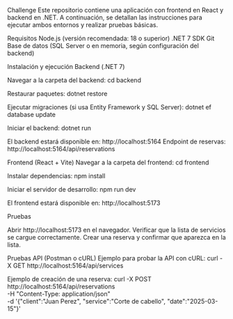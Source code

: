 Challenge
Este repositorio contiene una aplicación con frontend en React y backend en .NET. A continuación, se detallan las instrucciones para ejecutar ambos entornos y realizar pruebas básicas.

Requisitos
Node.js (versión recomendada: 18 o superior)
.NET 7 SDK
Git
Base de datos (SQL Server o en memoria, según configuración del backend)

Instalación y ejecución
Backend (.NET 7)

Navegar a la carpeta del backend:
cd backend

Restaurar paquetes:
dotnet restore

Ejecutar migraciones (si usa Entity Framework y SQL Server):
dotnet ef database update

Iniciar el backend:
dotnet run

El backend estará disponible en: http://localhost:5164
Endpoint de reservas: http://localhost:5164/api/reservations

Frontend (React + Vite)
Navegar a la carpeta del frontend:
cd frontend

Instalar dependencias:
npm install

Iniciar el servidor de desarrollo:
npm run dev

El frontend estará disponible en: http://localhost:5173

Pruebas

Abrir http://localhost:5173 en el navegador.
Verificar que la lista de servicios se cargue correctamente.
Crear una reserva y confirmar que aparezca en la lista.

Pruebas API (Postman o cURL)
Ejemplo para probar la API con cURL:
curl -X GET http://localhost:5164/api/services

Ejemplo de creación de una reserva:
curl -X POST http://localhost:5164/api/reservations \
     -H "Content-Type: application/json" \
     -d '{"client":"Juan Perez", "service":"Corte de cabello", "date":"2025-03-15"}'
